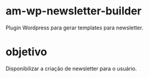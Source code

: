 # am-wp-newsletter-builder
Plugin Wordpress para gerar templates para newsletter.

# objetivo
Disponibilizar a criação de newsletter para o usuário.